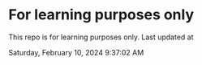 # For learning purposes only
This repo is for learning purposes only.
Last updated at

Saturday, February 10, 2024 9:37:02 AM

